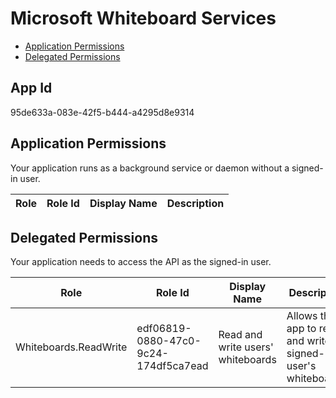 # Microsoft Whiteboard Services
- [Application Permissions](#application-permissions)
- [Delegated Permissions](#delegated-permissions)

## App Id
95de633a-083e-42f5-b444-a4295d8e9314

## Application Permissions
Your application runs as a background service or daemon without a signed-in user.

| Role | Role Id | Display Name | Description |
|---|---|---|---|

## Delegated Permissions
Your application needs to access the API as the signed-in user. 

| Role | Role Id | Display Name | Description |
|---|---|---|---|
| Whiteboards.ReadWrite | edf06819-0880-47c0-9c24-174df5ca7ead | Read and write users' whiteboards | Allows the app to read and write signed-in user's whiteboards. |

